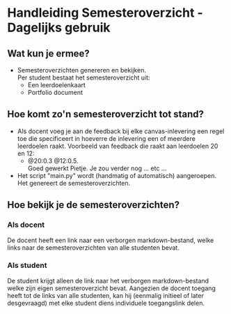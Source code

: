 # Handleiding Semesteroverzicht - Dagelijks gebruik
## Wat kun je ermee?
- Semesteroverzichten genereren en bekijken.    
Per student bestaat het semesteroverzicht uit:
  - Een leerdoelenkaart
  - Portfolio document
## Hoe komt zo'n semesteroverzicht tot stand?
- Als docent voeg je aan de feedback bij elke canvas-inlevering een regel toe die specificeert in hoeverre de inlevering een of meerdere leerdoelen raakt. Voorbeeld van feedback die raakt aan leerdoelen 20 en 12:
  - @20:0.3 @12:0.5.    
  Goed gewerkt Pietje. Je zou verder nog ... etc ...
- Het script "main.py" wordt (handmatig of automatisch) aangeroepen.
Het genereert de semesteroverzichten.
## Hoe bekijk je de semesteroverzichten?
### Als docent
De docent heeft een link naar een verborgen markdown-bestand, welke links naar de semesteroverzichten van alle studenten bevat.
### Als student
De student krijgt alleen de link naar het verborgen markdown-bestand welke zijn eigen semesteroverzicht bevat. Aangezien de docent toegang heeft tot de links van alle studenten, kan hij (eenmalig initieel of later desgevraagd) met elke student diens individuele toegangslink delen.